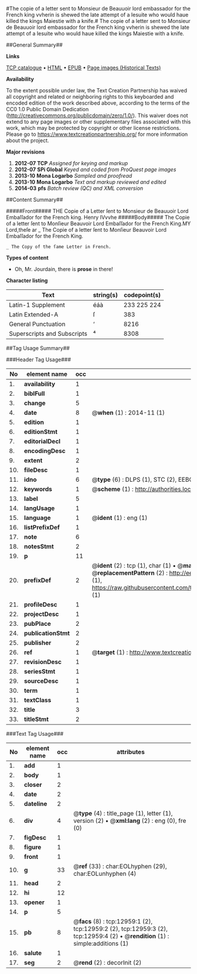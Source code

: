 #The copie of a letter sent to Monsieur de Beauuoir lord embassador for the French king vvherin is shewed the late attempt of a Iesuite who would haue killed the kings Maiestie with a knife.#
The copie of a letter sent to Monsieur de Beauuoir lord embassador for the French king vvherin is shewed the late attempt of a Iesuite who would haue killed the kings Maiestie with a knife.

##General Summary##

**Links**

[TCP catalogue](http://www.ota.ox.ac.uk/tcp/)  • 
[HTML](http://tei.it.ox.ac.uk/tcp/Texts-HTML/free/A02/A02992.html)  • 
[EPUB](http://tei.it.ox.ac.uk/tcp/Texts-EPUB/free/A02/A02992.epub) • 
[Page images (Historical Texts)](https://historicaltexts.jisc.ac.uk/eebo-99847895e)

**Availability**

To the extent possible under law, the Text Creation Partnership has waived all copyright and related or neighboring rights to this keyboarded and encoded edition of the work described above, according to the terms of the CC0 1.0 Public Domain Dedication (http://creativecommons.org/publicdomain/zero/1.0/). This waiver does not extend to any page images or other supplementary files associated with this work, which may be protected by copyright or other license restrictions. Please go to https://www.textcreationpartnership.org/ for more information about the project.

**Major revisions**

1. __2012-07__ __TCP__ *Assigned for keying and markup*
1. __2012-07__ __SPi Global__ *Keyed and coded from ProQuest page images*
1. __2013-10__ __Mona Logarbo__ *Sampled and proofread*
1. __2013-10__ __Mona Logarbo__ *Text and markup reviewed and edited*
1. __2014-03__ __pfs__ *Batch review (QC) and XML conversion*

##Content Summary##

#####Front#####
THE Copie of a Letter ſent to Monsieur de Beauuoir Lord Embaſſador for the French king. Henry IVvvhe
#####Body#####
The Copie of a letter ſent to Monſieur Beauvoir Lord Embaſſador for the French King.MY Lord,theſe ar
    _ The Copie of a letter ſent to Monſieur Beauvoir Lord Embaſſador for the French King.

    _ The Copy of the ſame Letter in French.

**Types of content**

  * Oh, Mr. Jourdain, there is **prose** in there!

**Character listing**


|Text|string(s)|codepoint(s)|
|---|---|---|
|Latin-1 Supplement|éáà|233 225 224|
|Latin Extended-A|ſ|383|
|General Punctuation|‘|8216|
|Superscripts             and Subscripts|⁴|8308|

##Tag Usage Summary##

###Header Tag Usage###

|No|element name|occ|attributes|
|---|---|---|---|
|1.|__availability__|1||
|2.|__biblFull__|1||
|3.|__change__|5||
|4.|__date__|8| @__when__ (1) : 2014-11 (1)|
|5.|__edition__|1||
|6.|__editionStmt__|1||
|7.|__editorialDecl__|1||
|8.|__encodingDesc__|1||
|9.|__extent__|2||
|10.|__fileDesc__|1||
|11.|__idno__|6| @__type__ (6) : DLPS (1), STC (2), EEBO-CITATION (1), PROQUEST (1), VID (1)|
|12.|__keywords__|1| @__scheme__ (1) : http://authorities.loc.gov/ (1)|
|13.|__label__|5||
|14.|__langUsage__|1||
|15.|__language__|1| @__ident__ (1) : eng (1)|
|16.|__listPrefixDef__|1||
|17.|__note__|6||
|18.|__notesStmt__|2||
|19.|__p__|11||
|20.|__prefixDef__|2| @__ident__ (2) : tcp (1), char (1)  •  @__matchPattern__ (2) : ([0-9\-]+):([0-9IVX]+) (1), (.+) (1)  •  @__replacementPattern__ (2) : http://eebo.chadwyck.com/downloadtiff?vid=$1&page=$2 (1), https://raw.githubusercontent.com/textcreationpartnership/Texts/master/tcpchars.xml#$1 (1)|
|21.|__profileDesc__|1||
|22.|__projectDesc__|1||
|23.|__pubPlace__|2||
|24.|__publicationStmt__|2||
|25.|__publisher__|2||
|26.|__ref__|1| @__target__ (1) : http://www.textcreationpartnership.org/docs/. (1)|
|27.|__revisionDesc__|1||
|28.|__seriesStmt__|1||
|29.|__sourceDesc__|1||
|30.|__term__|1||
|31.|__textClass__|1||
|32.|__title__|3||
|33.|__titleStmt__|2||


###Text Tag Usage###

|No|element name|occ|attributes|
|---|---|---|---|
|1.|__add__|1||
|2.|__body__|1||
|3.|__closer__|2||
|4.|__date__|2||
|5.|__dateline__|2||
|6.|__div__|4| @__type__ (4) : title_page (1), letter (1), version (2)  •  @__xml:lang__ (2) : eng (0), fre (0)|
|7.|__figDesc__|1||
|8.|__figure__|1||
|9.|__front__|1||
|10.|__g__|33| @__ref__ (33) : char:EOLhyphen (29), char:EOLunhyphen (4)|
|11.|__head__|2||
|12.|__hi__|12||
|13.|__opener__|1||
|14.|__p__|5||
|15.|__pb__|8| @__facs__ (8) : tcp:12959:1 (2), tcp:12959:2 (2), tcp:12959:3 (2), tcp:12959:4 (2)  •  @__rendition__ (1) : simple:additions (1)|
|16.|__salute__|1||
|17.|__seg__|2| @__rend__ (2) : decorInit (2)|
